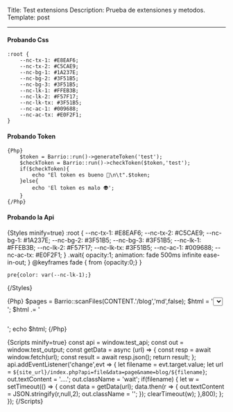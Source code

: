 Title: Test extensions
Description: Prueba de extensiones y metodos.
Template: post

----

#### Probando Css

    :root {
        --nc-tx-1: #E8EAF6;
        --nc-tx-2: #C5CAE9;
        --nc-bg-1: #1A237E;
        --nc-bg-2: #3F51B5;
        --nc-bg-3: #3F51B5;
        --nc-lk-1: #FFEB3B;
        --nc-lk-2: #F57F17;
        --nc-lk-tx: #3F51B5;
        --nc-ac-1: #009688;
        --nc-ac-tx: #E0F2F1;
    }

#### Probando Token

    {Php}
        $token = Barrio::run()->generateToken('test');
        $checkToken = Barrio::run()->checkToken($token,'test');
        if($checkToken){
            echo "El token es bueno 🐲\n\t".$token;
        }else{
            echo 'El token es malo 👽';
        }   
    {/Php}


#### Probando la Api



[//]: # (Shortcode css add style on Head.)
{Styles minify=true}
    :root {
        --nc-tx-1: #E8EAF6;
        --nc-tx-2: #C5CAE9;
        --nc-bg-1: #1A237E;
        --nc-bg-2: #3F51B5;
        --nc-bg-3: #3F51B5;
        --nc-lk-1: #FFEB3B;
        --nc-lk-2: #F57F17;
        --nc-lk-tx: #3F51B5;
        --nc-ac-1: #009688;
        --nc-ac-tx: #E0F2F1;
    }
    .wait{
        opacity:1;
        animation: fade 500ms infinite ease-in-out;
    }
    @keyframes fade {
        from {opacity:0;}
    }

    pre{color: var(--nc-lk-1);}

{/Styles}


[//]: # (You can add Php code on markdown.)
{Php}
    $pages = Barrio::scanFiles(CONTENT.'/blog','md',false);
    $html = '<select id="test_api">';
    $html .= '<option> Seleciona el articulo </option>';
    foreach($pages as $filename){   
        // api=file&data=page&name=filename
        $name = str_replace('.md','',$filename);
        $html .= '<option value="'.$name.'">'.$name.'</option>';
    }
    $html .= '</select>';
    $html .= '<pre id="test_output"></pre>';
    echo $html;
{/Php}

[//]: # (Add Javascript, this render on footer.)
{Scripts minify=true}
    const api = window.test_api;
    const out = window.test_output;
    const getData = async (url) => {
        const resp = await window.fetch(url);
        const result = await resp.json();
        return result;
    };
    api.addEventListener('change',evt => {
        let filename = evt.target.value;
        let url = `${site_url}/index.php?api=file&data=page&name=blog/${filename}`;
        out.textContent = '....';
        out.className = 'wait';
        if(filename) { 
            let w = setTimeout(() => {
                const data = getData(url);
                data.then(r => {
                    out.textContent = JSON.stringify(r,null,2);
                    out.className = '';
                });
                clearTimeout(w);
            },800);
        };
    });
{/Scripts}